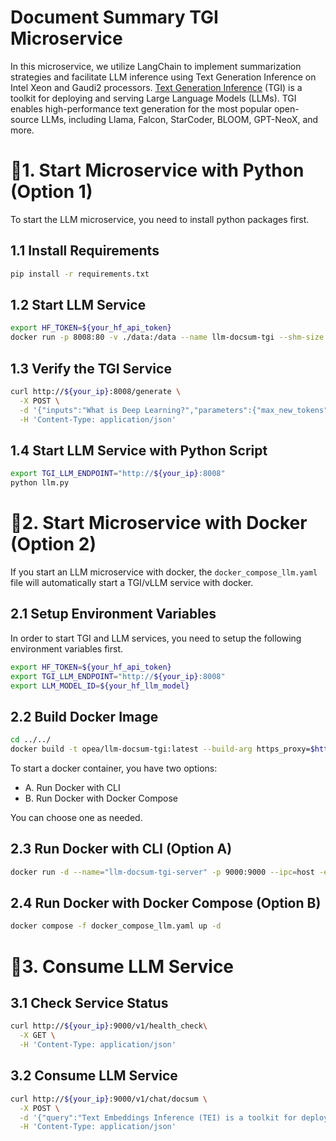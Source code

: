 # Document Summary TGI Microservice

In this microservice, we utilize LangChain to implement summarization strategies and facilitate LLM inference using Text Generation Inference on Intel Xeon and Gaudi2 processors.
[Text Generation Inference](https://github.com/huggingface/text-generation-inference) (TGI) is a toolkit for deploying and serving Large Language Models (LLMs). TGI enables high-performance text generation for the most popular open-source LLMs, including Llama, Falcon, StarCoder, BLOOM, GPT-NeoX, and more.

# 🚀1. Start Microservice with Python (Option 1)

To start the LLM microservice, you need to install python packages first.

## 1.1 Install Requirements

```bash
pip install -r requirements.txt
```

## 1.2 Start LLM Service

```bash
export HF_TOKEN=${your_hf_api_token}
docker run -p 8008:80 -v ./data:/data --name llm-docsum-tgi --shm-size 1g ghcr.io/huggingface/text-generation-inference:2.1.0 --model-id ${your_hf_llm_model}
```

## 1.3 Verify the TGI Service

```bash
curl http://${your_ip}:8008/generate \
  -X POST \
  -d '{"inputs":"What is Deep Learning?","parameters":{"max_new_tokens":17, "do_sample": true}}' \
  -H 'Content-Type: application/json'
```

## 1.4 Start LLM Service with Python Script

```bash
export TGI_LLM_ENDPOINT="http://${your_ip}:8008"
python llm.py
```

# 🚀2. Start Microservice with Docker (Option 2)

If you start an LLM microservice with docker, the `docker_compose_llm.yaml` file will automatically start a TGI/vLLM service with docker.

## 2.1 Setup Environment Variables

In order to start TGI and LLM services, you need to setup the following environment variables first.

```bash
export HF_TOKEN=${your_hf_api_token}
export TGI_LLM_ENDPOINT="http://${your_ip}:8008"
export LLM_MODEL_ID=${your_hf_llm_model}
```

## 2.2 Build Docker Image

```bash
cd ../../
docker build -t opea/llm-docsum-tgi:latest --build-arg https_proxy=$https_proxy --build-arg http_proxy=$http_proxy -f comps/llms/summarization/tgi/Dockerfile .
```

To start a docker container, you have two options:

- A. Run Docker with CLI
- B. Run Docker with Docker Compose

You can choose one as needed.

## 2.3 Run Docker with CLI (Option A)

```bash
docker run -d --name="llm-docsum-tgi-server" -p 9000:9000 --ipc=host -e http_proxy=$http_proxy -e https_proxy=$https_proxy -e TGI_LLM_ENDPOINT=$TGI_LLM_ENDPOINT -e HF_TOKEN=$HF_TOKEN opea/llm-docsum-tgi:latest
```

## 2.4 Run Docker with Docker Compose (Option B)

```bash
docker compose -f docker_compose_llm.yaml up -d
```

# 🚀3. Consume LLM Service

## 3.1 Check Service Status

```bash
curl http://${your_ip}:9000/v1/health_check\
  -X GET \
  -H 'Content-Type: application/json'
```

## 3.2 Consume LLM Service

```bash
curl http://${your_ip}:9000/v1/chat/docsum \
  -X POST \
  -d '{"query":"Text Embeddings Inference (TEI) is a toolkit for deploying and serving open source text embeddings and sequence classification models. TEI enables high-performance extraction for the most popular models, including FlagEmbedding, Ember, GTE and E5."}' \
  -H 'Content-Type: application/json'
```
